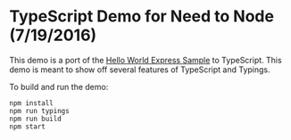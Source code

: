 # TypeScript Demo for Need to Node (7/19/2016)

This demo is a port of the [Hello World Express Sample](http://expressjs.com/en/starter/hello-world.html) to TypeScript. This demo is meant to show off several features of TypeScript and Typings.

To build and run the demo:

```
npm install
npm run typings
npm run build
npm start
```
